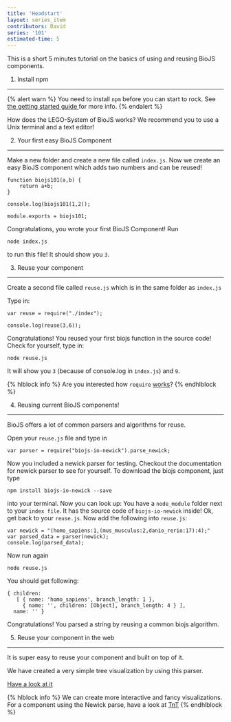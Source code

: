 ```yaml
---
title: 'Headstart'
layout: series_item
contributors: David
series: '101'
estimated-time: 5 
---
```


This is a short 5 minutes tutorial on the basics of using and reusing BioJS components.

1) Install npm
-------------------------

{% alert warn %}
You need to install `npm` before you can start to rock. See <a href="20_getting_started.html"> the getting started guide </a> for more info.
{% endalert %}

How does the LEGO-System of BioJS works?
We recommend you to use a Unix terminal and a text editor!


2) Your first easy BioJS Component
-------------------------

Make a new folder and create a new file called `index.js`.
Now we create an easy BioJS component which adds two numbers and can be reused!

~~~
function biojs101(a,b) {
    return a+b;
}

console.log(biojs101(1,2));

module.exports = biojs101;
~~~

Congratulations, you wrote your first BioJS Component!
Run 

~~~
node index.js 
~~~

to run this file! It should show you `3`.

3) Reuse your component
-------------------------

Create a second file called `reuse.js` which is in the same folder as `index.js`

Type in:

~~~
var reuse = require("./index");

console.log(reuse(3,6));
~~~

Congratulations! You reused your first biojs function in the source code!
Check for yourself, type in:

~~~
node reuse.js 
~~~

It will show you `3` (because of console.log in `index.js`) and `9`.

{% hlblock info %}
Are you interested how `require` [works](https://github.com/maxogden/art-of-node#how-require-works)?
{% endhlblock %}

4) Reusing current BioJS components!
----------------------------

BioJS offers a lot of common parsers and algorithms for reuse.

Open your `reuse.js` file and type in

~~~
var parser = require("biojs-io-newick").parse_newick;
~~~

Now you included a newick parser for testing. Checkout the documentation for newick parser to see for yourself.
To download the biojs component, just type  

~~~
npm install biojs-io-newick --save
~~~

into your terminal. Now you can look up:
You have a `node_module` folder next to your `index file`. It has the source code of `biojs-io-newick` inside!
Ok, get back to your `reuse.js`.
Now add the following into `reuse.js`:

~~~
var newick = "(homo_sapiens:1,(mus_musculus:2,danio_rerio:17):4);"
var parsed_data = parser(newick);
console.log(parsed_data);
~~~

Now run again 

~~~
node reuse.js
~~~

You should get following:

~~~
{ children:
   [ { name: 'homo_sapiens', branch_length: 1 },
     { name: '', children: [Object], branch_length: 4 } ],
  name: '' }
~~~

Congratulations!
You parsed a string by reusing a common biojs algorithm.

5) Reuse your component in the web
----------------------------------

It is super easy to reuse your component and built on top of it.

We have created a very simple tree visualization by using this parser.

[Have a look at it](http://requirebin.com/?gist=d565d273969c79a1546c)


{% hlblock info %}
We can create more interactive and fancy visualizations. For a component using
the Newick parse, have a look at [TnT](https://github.com/daviddao/biojs-vis-tree)
{% endhlblock %}
